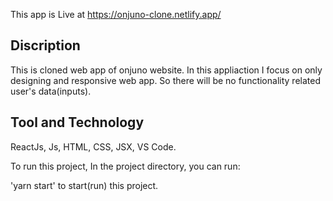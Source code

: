 This app is Live at https://onjuno-clone.netlify.app/

## Discription

This is cloned web app of onjuno website. In this appliaction I focus on only designing and responsive web app. So there will be no functionality related user's data(inputs).

## Tool and Technology

ReactJs, Js, HTML, CSS, JSX, VS Code.

To run this project, In the project directory, you can run:

'yarn start' to start(run) this project.
